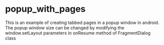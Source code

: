 # popup_with_pages
This is an example of creating tabbed pages in a popup window in android. The popup window size can be changed by modifying the window.setLayout parameters in onResume method of FragmentDialog class
